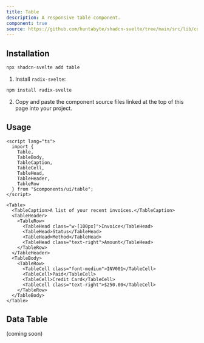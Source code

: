 ```yaml
---
title: Table
description: A responsive table component.
component: true
source: https://github.com/huntabyte/shadcn-svelte/tree/main/src/lib/components/ui/table
---
```


<script>
  import { TableDemo, ComponentExample, ManualInstall } from '$lib/components/docs';
</script>

<ComponentExample src="src/lib/components/docs/examples/table/TableDemo.svelte">

<div slot="example" style="width: 100%;">
<TableDemo />
</div>

</ComponentExample>

## Installation

```bash
npx shadcn-svelte add table
```

<ManualInstall>

1. Install `radix-svelte`:

```bash
npm install radix-svelte
```

2. Copy and paste the component source files linked at the top of this page into your project.

</ManualInstall>

## Usage

```svelte
<script lang="ts">
  import {
    Table,
    TableBody,
    TableCaption,
    TableCell,
    TableHead,
    TableHeader,
    TableRow
  } from "$components/ui/table";
</script>
```

```svelte
<Table>
  <TableCaption>A list of your recent invoices.</TableCaption>
  <TableHeader>
    <TableRow>
      <TableHead class="w-[100px]">Invoice</TableHead>
      <TableHead>Status</TableHead>
      <TableHead>Method</TableHead>
      <TableHead class="text-right">Amount</TableHead>
    </TableRow>
  </TableHeader>
  <TableBody>
    <TableRow>
      <TableCell class="font-medium">INV001</TableCell>
      <TableCell>Paid</TableCell>
      <TableCell>Credit Card</TableCell>
      <TableCell class="text-right">$250.00</TableCell>
    </TableRow>
  </TableBody>
</Table>
```

## Data Table

(coming soon)
